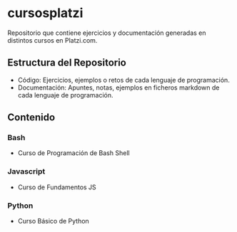 # cursosplatzi
Repositorio que contiene ejercicios y documentación generadas en distintos cursos en Platzi.com.   

## Estructura del Repositorio

* Código: Ejercicios, ejemplos o retos de cada lenguaje de programación.
* Documentación: Apuntes, notas, ejemplos en ficheros markdown de cada lenguaje de programación.

## Contenido

### Bash

* Curso de Programación de Bash Shell

### Javascript

* Curso de Fundamentos JS
### Python

* Curso Básico de Python
